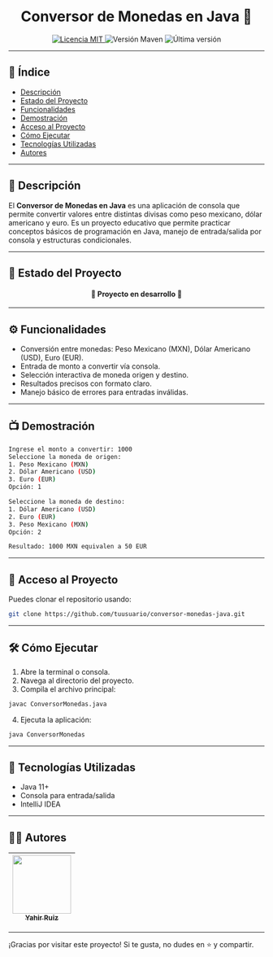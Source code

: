 <h1 align="center">
  Conversor de Monedas en Java 💱
</h1>

<p align="center">
  <ialt="Conversor de Monedas" width="150"/>
</p>

<p align="center">
  <a href="https://opensource.org/licenses/MIT">
    <img src="https://img.shields.io/badge/License-MIT-green.svg" alt="Licencia MIT" />
  </a>
  <img src="https://img.shields.io/badge/Maven-4.0.1-blue" alt="Versión Maven" />
  <img src="https://img.shields.io/badge/Última_Versión-Agosto-orange" alt="Última versión" />
</p>

---

## 📑 Índice

- [Descripción](#-descripción)
- [Estado del Proyecto](#-estado-del-proyecto)
- [Funcionalidades](#-funcionalidades)
- [Demostración](#-demostración)
- [Acceso al Proyecto](#-acceso-al-proyecto)
- [Cómo Ejecutar](#-cómo-ejecutar)
- [Tecnologías Utilizadas](#-tecnologías-utilizadas)
- [Autores](#-autores)

---

## 📌 Descripción

El **Conversor de Monedas en Java** es una aplicación de consola que permite convertir valores entre distintas divisas como peso mexicano, dólar americano y euro. Es un proyecto educativo que permite practicar conceptos básicos de programación en Java, manejo de entrada/salida por consola y estructuras condicionales.

---

## 🚧 Estado del Proyecto

<h4 align="center">
🚧 Proyecto en desarrollo 🚧
</h4>

---

## ⚙️ Funcionalidades

- Conversión entre monedas: Peso Mexicano (MXN), Dólar Americano (USD), Euro (EUR).
- Entrada de monto a convertir vía consola.
- Selección interactiva de moneda origen y destino.
- Resultados precisos con formato claro.
- Manejo básico de errores para entradas inválidas.

---

## 📺 Demostración

```bash
Ingrese el monto a convertir: 1000
Seleccione la moneda de origen:
1. Peso Mexicano (MXN)
2. Dólar Americano (USD)
3. Euro (EUR)
Opción: 1

Seleccione la moneda de destino:
1. Dólar Americano (USD)
2. Euro (EUR)
3. Peso Mexicano (MXN)
Opción: 2

Resultado: 1000 MXN equivalen a 50 EUR
````

---

## 📁 Acceso al Proyecto

Puedes clonar el repositorio usando:

```bash
git clone https://github.com/tuusuario/conversor-monedas-java.git
```

---

## 🛠️ Cómo Ejecutar

1. Abre la terminal o consola.
2. Navega al directorio del proyecto.
3. Compila el archivo principal:

```bash
javac ConversorMonedas.java
```

4. Ejecuta la aplicación:

```bash
java ConversorMonedas
```

---

## 🧰 Tecnologías Utilizadas

* Java 11+
* Consola para entrada/salida
* IntelliJ IDEA 

---

## 👩‍💻 Autores

| [<img src="https://avatars.githubusercontent.com/u/84592150?v=4" width=115><br><sub>Yahir Ruiz</sub>](https://github.com/tuusuario) |
| :---------------------------------------------------------------------------------------------------------------------------------: |


---

¡Gracias por visitar este proyecto! Si te gusta, no dudes en ⭐ y compartir.

